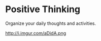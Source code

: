 Positive Thinking
========================

Organize your daily thoughts and activities.

http://i.imgur.com/aDidA.png
